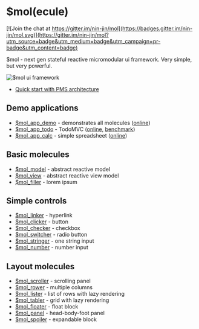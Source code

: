 # $mol(ecule)

[![Join the chat at https://gitter.im/nin-jin/mol](https://badges.gitter.im/nin-jin/mol.svg)](https://gitter.im/nin-jin/mol?utm_source=badge&utm_medium=badge&utm_campaign=pr-badge&utm_content=badge)

$mol - next gen stateful reactive micromodular ui framework. Very simple, but very powerful.

![$mol ui framework](mol.jpg)

* [Quick start with PMS architecture](https://github.com/nin-jin/pms-stub)

## Demo applications

 * [$mol_app_demo](app/demo) - demonstrates all molecules ([online](http://nin-jin.github.io/mol/))
 * [$mol_app_todo](app/todo) - TodoMVC ([online](http://nin-jin.github.io/todomvc/examples/mol/), [benchmark](https://github.com/nin-jin/todomvc/tree/master/benchmark))
 * [$mol_app_calc](app/calc) - simple spreadsheet ([online](http://nin-jin.github.io/calc/))

## Basic molecules

 * [$mol_model](model) - abstract reactive model
 * [$mol_view](view) - abstract reactive view model 
 * [$mol_filler](filler) - lorem ipsum

## Simple controls

 * [$mol_linker](linker) - hyperlink
 * [$mol_clicker](clicker) - button
 * [$mol_checker](checker) - checkbox
 * [$mol_switcher](switcher) - radio button
 * [$mol_stringer](stringer) - one string input
 * [$mol_number](number) - number input

## Layout molecules

 * [$mol_scroller](scroller) - scrolling panel
 * [$mol_rower](rower) - multiple columns 
 * [$mol_lister](lister) - list of rows with lazy rendering 
 * [$mol_tabler](tabler) - grid with lazy rendering 
 * [$mol_floater](floater) - float block 
 * [$mol_panel](panel) - head-body-foot panel
 * [$mol_spoiler](spoiler) - expandable block
